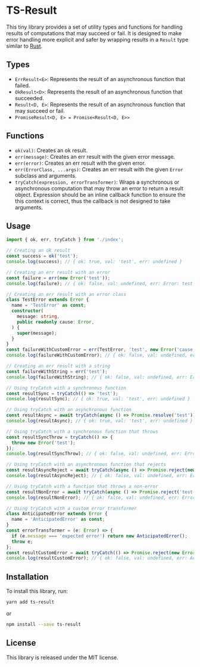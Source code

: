 # TS-Result

This tiny library provides a set of utility types and functions for handling results of computations that may succeed or fail. It is designed to make error handling more explicit and safer by wrapping results in a `Result` type similar to [Rust](https://doc.rust-lang.org/std/result/).

## Types

- `ErrResult<E>`: Represents the result of an asynchronous function that failed.
- `OkResult<D>`: Represents the result of an asynchronous function that succeeded.
- `Result<D, E>`: Represents the result of an asynchronous function that may succeed or fail.
- `PromiseResult<D, E> = Promise<Result<D, E>>`

## Functions

- `ok(val)`: Creates an ok result.
- `err(message)`: Creates an err result with the given error message.
- `err(error)`: Creates an err result with the given error.
- `err(ErrorClass, ...args)`: Creates an err result with the given `Error` subclass and arguments.
- `tryCatch(expression, errorTransformer)`: Wraps a synchronous or asynchronous computation that may throw an error to return a result object. Expression should be an inline callback function to ensure the this context is correct, thus the callback is not designed to take arguments.

## Usage

```typescript
import { ok, err, tryCatch } from './index';

// Creating an ok result
const success = ok('test');
console.log(success); // { ok: true, val: 'test', err: undefined }

// Creating an err result with an error
const failure = err(new Error('test'));
console.log(failure); // { ok: false, val: undefined, err: Error: test }

// Creating an err result with an error class
class TestError extends Error {
  name = 'TestError' as const;
  constructor(
    message: string,
    public readonly cause: Error,
  ) {
    super(message);
  }
}
const failureWithCustomError = err(TestError, 'test', new Error('cause'));
console.log(failureWithCustomError); // { ok: false, val: undefined, err: TestError: test }

// Creating an err result with a string
const failureWithString = err('test');
console.log(failureWithString); // { ok: false, val: undefined, err: Error: test }

// Using tryCatch with a synchronous function
const resultSync = tryCatch(() => 'test');
console.log(resultSync); // { ok: true, val: 'test', err: undefined }

// Using tryCatch with an asynchronous function
const resultAsync = await tryCatch(async () => Promise.resolve('test'));
console.log(resultAsync); // { ok: true, val: 'test', err: undefined }

// Using tryCatch with a synchronous function that throws
const resultSyncThrow = tryCatch(() => {
  throw new Error('test');
});
console.log(resultSyncThrow); // { ok: false, val: undefined, err: Error: test }

// Using tryCatch with an asynchronous function that rejects
const resultAsyncReject = await tryCatch(async () => Promise.reject(new Error('test')));
console.log(resultAsyncReject); // { ok: false, val: undefined, err: Error: test }

// Using tryCatch with a function that throws a non-error
const resultNonError = await tryCatch(async () => Promise.reject('test'));
console.log(resultNonError); // { ok: false, val: undefined, err: Error: Unexpected throw value 'test' of type string }

// Using tryCatch with a custom error transformer
class AnticipatedError extends Error {
  name = 'AnticipatedError' as const;
}
const errorTransformer = (e: Error) => {
  if (e.message === 'expected error') return new AnticipatedError();
  throw e;
};
const resultCustomError = await tryCatch(() => Promise.reject(new Error('expected error')), errorTransformer);
console.log(resultCustomError); // { ok: false, val: undefined, err: AnticipatedError }
```

## Installation

To install this library, run:

```bash
yarn add ts-result
```
or 

```bash
npm install --save ts-result
```


## License

This library is released under the MIT license.